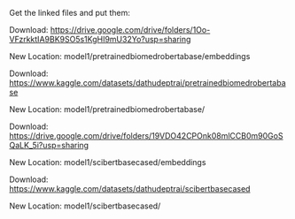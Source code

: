 
Get the linked files and put them:

Download: https://drive.google.com/drive/folders/1Oo-VFzrkktIA9BK9SO5s1KgHI9mU32Yo?usp=sharing

New Location: model1/pretrainedbiomedrobertabase/embeddings

Download: https://www.kaggle.com/datasets/dathudeptrai/pretrainedbiomedrobertabase

New Location: model1/pretrainedbiomedrobertabase/

Download: https://drive.google.com/drive/folders/19VDO42CPOnk08mlCCB0m90GoSQaLK_5i?usp=sharing

New Location: model1/scibertbasecased/embeddings

Download: https://www.kaggle.com/datasets/dathudeptrai/scibertbasecased

New Location: model1/scibertbasecased/